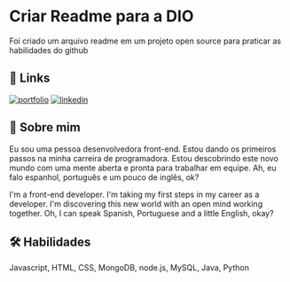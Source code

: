 
# Criar Readme para a DIO

Foi criado um arquivo readme em um projeto open source para praticar as habilidades do github



## 🔗 Links
[![portfolio](https://img.shields.io/badge/my_portfolio-000?style=for-the-badge&logo=ko-fi&logoColor=white)](https://github.com/kenaluisa)
[![linkedin](https://img.shields.io/badge/linkedin-0A66C2?style=for-the-badge&logo=linkedin&logoColor=white)](www.linkedin.com/in/kena-luisa-matzenbacher)



## 🚀 Sobre mim
Eu sou uma pessoa desenvolvedora front-end. Estou dando os primeiros passos na minha carreira de programadora. Estou descobrindo este novo mundo com uma mente aberta e pronta para trabalhar em equipe. 
Ah, eu falo espanhol, português e um pouco de inglês, ok?

I'm a front-end developer. I'm taking my first steps in my career as a developer. I'm discovering this new world with an open mind working together. 
Oh, I can speak Spanish, Portuguese and a little English, okay?
## 🛠 Habilidades
Javascript, HTML, CSS, MongoDB, node.js, MySQL, Java, Python


